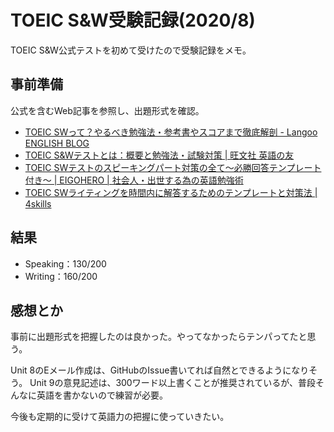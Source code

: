 # TOEIC S&W受験記録(2020/8)


TOEIC S&W公式テストを初めて受けたので受験記録をメモ。

## 事前準備

公式を含むWeb記事を参照し、出題形式を確認。

- [TOEIC SWって？やるべき勉強法・参考書やスコアまで徹底解剖 - Langoo ENGLISH BLOG](https://langoo.ooo/Langoo-ENGLISH-BLOG/toeic/sw-19-139/)
- [TOEIC S&amp;Wテストとは：概要と勉強法・試験対策 | 旺文社 英語の友](https://eigonotomo.com/toeic/toeic_sw_all)
- [TOEIC SWテストのスピーキングパート対策の全て〜必勝回答テンプレート付き〜 | EIGOHERO | 社会人・出世する為の英語勉強術](https://eigohero.com/toeic-speaking/)
- [TOEIC SWライティングを時間内に解答するためのテンプレートと対策法 | 4skills](https://www.fourskills.jp/prepare-for-toeic-sw-writing)

## 結果

- Speaking：130/200
- Writing：160/200

## 感想とか

事前に出題形式を把握したのは良かった。やってなかったらテンパってたと思う。

Unit 8のEメール作成は、GitHubのIssue書いてれば自然とできるようになりそう。
Unit 9の意見記述は、300ワード以上書くことが推奨されているが、普段そんなに英語を書かないので練習が必要。

今後も定期的に受けて英語力の把握に使っていきたい。

